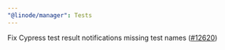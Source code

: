 ```yaml
---
"@linode/manager": Tests
---
```


Fix Cypress test result notifications missing test names ([#12620](https://github.com/linode/manager/pull/12620))
